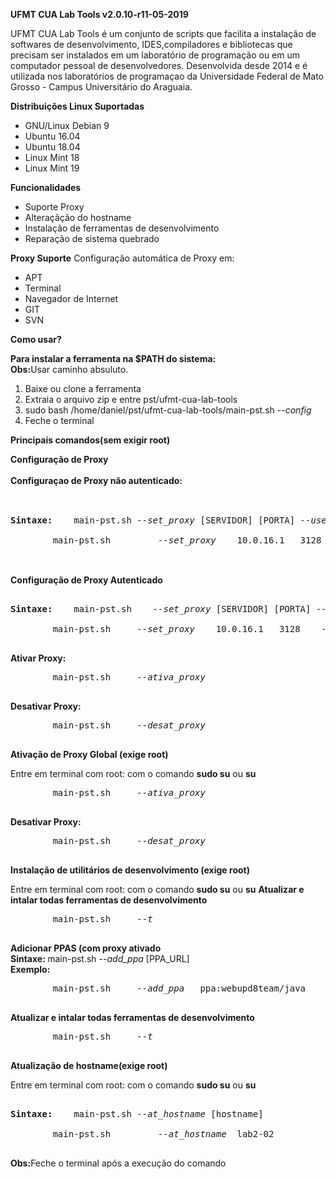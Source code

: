 **UFMT CUA Lab Tools v2.0.10-r11-05-2019**
<p>
	UFMT CUA Lab Tools é um  conjunto de scripts que facilita a instalação de softwares de desenvolvimento, IDES,compiladores e bibliotecas que precisam ser instalados em um laboratório de programação ou em um computador pessoal de desenvolvedores.
	Desenvolvida desde 2014 e é utilizada nos laboratórios de programaçao da Universidade Federal de Mato Grosso - Campus Universitário do Araguaia.
</p>

**Distribuições Linux Suportadas**
<ul>
	<li>GNU/Linux Debian 9</li>
	<li>Ubuntu 16.04</li>
	<li>Ubuntu 18.04</li>
	<li>Linux Mint 18</li>
	<li>Linux Mint 19</li>
</ul>

**Funcionalidades**
<p>
	<ul>
		<li>Suporte Proxy</li>
		<li>Alteraçãção do hostname</li>
		<li>Instalação de ferramentas de desenvolvimento</li>
		<li>Reparação de sistema quebrado</li>
	</ul>
</p>

**Proxy Suporte**
Configuração automática de Proxy em:
<ul>
	<li>APT</li>
	<li>Terminal</li>
	<li>Navegador de Internet</li>
	<li>GIT</li>
	<li>SVN</li>
</ul>

**Como usar?**
<p>
	<strong>Para instalar a ferramenta na $PATH do sistema:</strong>
	<br><strong>Obs:</strong>Usar caminho absuluto.</br>
	<ol>
		<li>Baixe ou clone a ferramenta</li>
		<li>Extraia o arquivo zip e entre pst/ufmt-cua-lab-tools</li>
		<li>sudo bash /home/daniel/pst/ufmt-cua-lab-tools/main-pst.sh <em>--config</em></li>
		<li> Feche o terminal</li>
	</ol>
</p>

**Principais comandos(sem exigir root)**
<p>
	<strong>Configuração de Proxy </strong>
	<br><br><strong>Configuraçao de Proxy não autenticado:</strong></br></br>
	<pre>
		<br><strong>Sintaxe:	</strong>main-pst.sh <em>--set_proxy</em> [SERVIDOR] [PORTA] <em>--use-login</em> [FLAG_LOGIN]</br>
		main-pst.sh 	<em>	--set_proxy</em>	10.0.16.1 	3128 	<em>--use-login</em> 	0
	</pre>
	<br><strong>Configuração  de Proxy Autenticado</strong></br>
	<pre>
		<br><strong>Sintaxe:	</strong>main-pst.sh 	<em>--set_proxy</em> [SERVIDOR] [PORTA] <em>--use-login</em> [FLAG_LOGIN] [USUARIO] [SENHA]</br>
		main-pst.sh 	<em>--set_proxy</em>	10.0.16.1 	3128 	<em>--use-login</em> 	1 user	password
	</pre>
</p>

<p>
	<strong>Ativar Proxy:</strong>
	<pre>
		main-pst.sh 	<em>--ativa_proxy</em>
	</pre>
	<strong>Desativar Proxy:</strong>
	<pre>
		main-pst.sh 	<em>--desat_proxy</em>
	</pre>
</p>

**Ativação de Proxy Global (exige root)**
<p>
	Entre em terminal com root: com o comando <strong>sudo su</strong> ou <strong>su</strong>
	<pre>
		main-pst.sh 	<em>--ativa_proxy</em>
	</pre>
	<strong>Desativar Proxy:</strong>
	<pre>
		main-pst.sh 	<em>--desat_proxy</em>
	</pre>
</p>

**Instalação de utilitários de desenvolvimento (exige root)**
<p>
	Entre em terminal com root: com o comando <strong>sudo su</strong> ou <strong>su</strong>
	<strong>Atualizar e intalar todas  ferramentas de desenvolvimento</strong>
	<pre>
		main-pst.sh 	<em>--t</em>
	</pre>
	<strong> Adicionar PPAS (com proxy ativado</strong>
	<br><strong>Sintaxe:	</strong>main-pst.sh <em>--add_ppa</em> [PPA_URL]</br>
	<strong>Exemplo:</strong>
	<pre>
		main-pst.sh 	<em>--add_ppa</em>	 ppa:webupd8team/java
	</pre>
	<strong>Atualizar e intalar todas  ferramentas de desenvolvimento</strong>
	<pre>
		main-pst.sh 	<em>--t</em>
	</pre>
</p>

**Atualização de hostname(exige root)**
<p>
	Entre em terminal com root: com o comando <strong>sudo su</strong> ou <strong>su</strong>
	<pre>
		<br><strong>Sintaxe:	</strong>main-pst.sh <em>--at_hostname</em> [hostname]</br>
		main-pst.sh 	<em>	--at_hostname</em>	lab2-02 
	</pre>
	<strong>Obs:</strong>Feche o terminal após a execução do comando
</p>